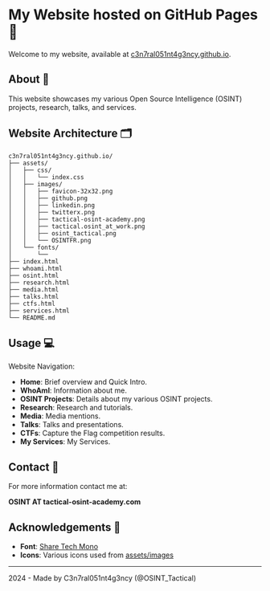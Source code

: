 # My Website hosted on GitHub Pages 🚀

Welcome to my website, available at [c3n7ral051nt4g3ncy.github.io](https://c3n7ral051nt4g3ncy.github.io).

## About 📖

This website showcases my various Open Source Intelligence (OSINT) projects, research, talks, and services.

## Website Architecture 🗂️

```
c3n7ral051nt4g3ncy.github.io/
├── assets/
│   ├── css/
│   │   └── index.css
│   ├── images/
│   │   ├── favicon-32x32.png
│   │   ├── github.png
│   │   ├── linkedin.png
│   │   ├── twitterx.png
│   │   ├── tactical-osint-academy.png
│   │   ├── tactical.osint_at_work.png
│   │   ├── osint_tactical.png
│   │   └── OSINTFR.png
│   └── fonts/
│       └── 
├── index.html
├── whoami.html
├── osint.html
├── research.html
├── media.html
├── talks.html
├── ctfs.html
├── services.html
└── README.md
```

## Usage 💻

Website Navigation:

- **Home**: Brief overview and Quick Intro.
- **WhoAmI**: Information about me.
- **OSINT Projects**: Details about my various OSINT projects.
- **Research**: Research and tutorials.
- **Media**: Media mentions.
- **Talks**: Talks and presentations.
- **CTFs**: Capture the Flag competition results.
- **My Services**: My Services.

## Contact 📧

For more information contact me at:

**OSINT AT tactical-osint-academy.com**

## Acknowledgements 🙏

- **Font**: [Share Tech Mono](https://fonts.google.com/specimen/Share+Tech+Mono)
- **Icons**: Various icons used from [assets/images](./assets/images)

---

2024 - Made by C3n7ral051nt4g3ncy (@OSINT_Tactical)
